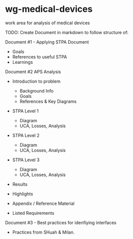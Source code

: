 # wg-medical-devices
work area for analysis of medical devices

TODO:  Create Document in markdown to follow structure of:

Document #1 - Applying STPA Document
* Goals
* References to useful STPA
* Learnings 

Document #2 APS Analysis
* Introduction to problem
  * Background Info
  * Goals 
  * References & Key Diagrams

* STPA Level 1
  * Diagram
  * UCA,  Losses, Analysis

* STPA Level 2
  * Diagram
  * UCA, Losses, Analysis

* STPA Level 3
  * Diagram
  * UCA, Losses, Analysis

* Results

* Highlights 

* Appendix / Reference Material

* Listed Requirements

Document #3 - Best practices for idenfiying interfaces
* Practices from SHuah & Milan. 

